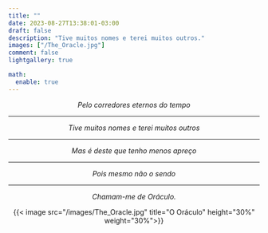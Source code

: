 ```yaml
---
title: ""
date: 2023-08-27T13:38:01-03:00
draft: false
description: "Tive muitos nomes e terei muitos outros."
images: ["/The_Oracle.jpg"]
comment: false
lightgallery: true

math:
  enable: true
---
```

<style>
.image {

}
</style>
*<center>Pelo corredores eternos do tempo</center>*
*<hr><center>Tive muitos nomes e terei muitos outros*
*<hr><center>Mas é deste que tenho menos apreço</center>*
*<hr><center>Pois mesmo não o sendo</center>*
*<hr><center>Chamam-me de Oráculo.</center>*

{{< image src="/images/The_Oracle.jpg" title="O Oráculo" height="30%" weight="30%">}}
